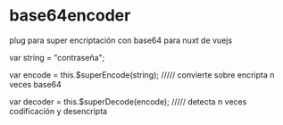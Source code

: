 # base64encoder

plug para super encriptación con base64 para nuxt de vuejs

var string = "contraseña";

var encode = this.$superEncode(string); ///// convierte sobre encripta n veces base64 

var decoder = this.$superDecode(encode); ///// detecta n veces codificación y desencripta 

